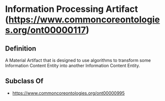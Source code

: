 # Information Processing Artifact (https://www.commoncoreontologies.org/ont00000117)

## Definition
A Material Artifact that is designed to use algorithms to transform some Information Content Entity into another Information Content Entity.

## Subclass Of
- https://www.commoncoreontologies.org/ont00000995

